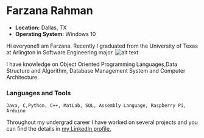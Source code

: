 
# Farzana Rahman
* **Location:** Dallas, TX
* **Operating System:** Windows 10

Hi everyone!I am Farzana. Recently I graduated from the University of Texas at Arlington in Software Engineering major. 
![alt text](https://user-images.githubusercontent.com/35871883/97783802-0044f500-1b68-11eb-9e10-a3f55a0fc395.PNG)


I have knowledge on Object Oriented Programming Languages,Data Structure and Algorithm, Database Management System and Computer Architecture.

### Languages and Tools
```
Java, C,Python, C++, MatLab, SQL, Assembly Language, Raspberry Pi, Arduino 
```


Throughout my undergrad career I have worked on several projects and you can find the details in [my LinkedIn profile.](https://www.linkedin.com/in/farzana84/)

